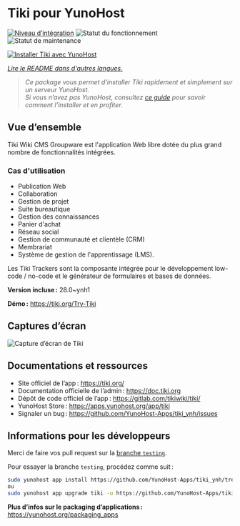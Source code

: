 <!--
Nota bene : ce README est automatiquement généré par <https://github.com/YunoHost/apps/tree/master/tools/readme_generator>
Il NE doit PAS être modifié à la main.
-->

# Tiki pour YunoHost

[![Niveau d’intégration](https://apps.yunohost.org/badge/integration/tiki)](https://ci-apps.yunohost.org/ci/apps/tiki/)
![Statut du fonctionnement](https://apps.yunohost.org/badge/state/tiki)
![Statut de maintenance](https://apps.yunohost.org/badge/maintained/tiki)

[![Installer Tiki avec YunoHost](https://install-app.yunohost.org/install-with-yunohost.svg)](https://install-app.yunohost.org/?app=tiki)

*[Lire le README dans d'autres langues.](./ALL_README.md)*

> *Ce package vous permet d’installer Tiki rapidement et simplement sur un serveur YunoHost.*  
> *Si vous n’avez pas YunoHost, consultez [ce guide](https://yunohost.org/install) pour savoir comment l’installer et en profiter.*

## Vue d’ensemble

Tiki Wiki CMS Groupware est l'application Web libre dotée du plus grand nombre de fonctionnalités intégrées.

### Cas d'utilisation

- Publication Web
- Collaboration
- Gestion de projet
- Suite bureautique
- Gestion des connaissances
- Panier d'achat
- Réseau social
- Gestion de communauté et clientèle (CRM)
- Membrariat
- Système de gestion de l'apprentissage (LMS).

Les Tiki Trackers sont la composante intégrée pour le développement low-code / no-code et le générateur de formulaires et bases de données.


**Version incluse :** 28.0~ynh1

**Démo :** <https://tiki.org/Try-Tiki>

## Captures d’écran

![Capture d’écran de Tiki](./doc/screenshots/Screenshot.png)

## Documentations et ressources

- Site officiel de l’app : <https://tiki.org/>
- Documentation officielle de l’admin : <https://doc.tiki.org>
- Dépôt de code officiel de l’app : <https://gitlab.com/tikiwiki/tiki/>
- YunoHost Store : <https://apps.yunohost.org/app/tiki>
- Signaler un bug : <https://github.com/YunoHost-Apps/tiki_ynh/issues>

## Informations pour les développeurs

Merci de faire vos pull request sur la [branche `testing`](https://github.com/YunoHost-Apps/tiki_ynh/tree/testing).

Pour essayer la branche `testing`, procédez comme suit :

```bash
sudo yunohost app install https://github.com/YunoHost-Apps/tiki_ynh/tree/testing --debug
ou
sudo yunohost app upgrade tiki -u https://github.com/YunoHost-Apps/tiki_ynh/tree/testing --debug
```

**Plus d’infos sur le packaging d’applications :** <https://yunohost.org/packaging_apps>
